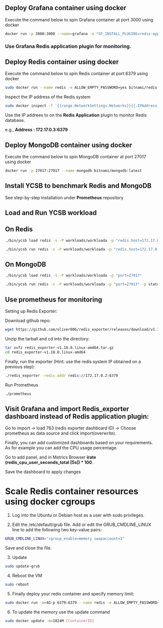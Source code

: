 ## Deploy Grafana container using docker

Execute the command below to spin Grafana container at port 3000 using docker

```sh
docker run -p 3000:3000 --name=grafana -e "GF_INSTALL_PLUGINS=redis-app" grafana/grafana
```

### Use Grafana Redis application plugin for monitoring.

## Deploy Redis container using docker

Execute the command below to spin Redis container at port 6379 using docker

```sh
sudo docker run --name redis -e ALLOW_EMPTY_PASSWORD=yes bitnami/redis:latest
```

Inspect the IP address of the Redis system

```sh
sudo docker inspect -f '{{range.NetworkSettings.Networks}}{{.IPAddress}}{{end}}' container_name_or_id
```

Use the IP addrees to on the **Redis Application** plugin to monitor Redis database.

e.g., **Address : 172.17.0.3:6379**

## Deploy MongoDB container using docker

Execute the command below to spin MongoDB container at port 27017 using docker

```sh
docker run -p 27017:27017 --name mongodb bitnami/mongodb:latest 
```


## Install YCSB to benchmark Redis and MongoDB 

See step-by-step installation under **Prometheus** repository

## Load and Run YCSB workload 


## On Redis

```sh
./bin/ycsb load redis -s -P workloads/workloada -p "redis.host=172.17.0.3" -p "redis.port=6379" > outputLoad.txt
```


```sh
./bin/ycsb run redis -s -P workloads/workloada -p "redis.host=172.17.0.3" -p "redis.port=6379" -p status.interval=1 > outputRun.txt
```

## On MongoDB


```sh
./bin/ycsb load redis -s -P workloads/workloada -p "port=27017" 
```


```sh
./bin/ycsb run redis -s -P workloads/workloada -p "port=27017" -p status.interval=1 > outputRun.txt
```

## Use prometheus for monitoring 

Setting up Redis Exporter:

Download github repo:

```sh
wget https://github.com/oliver006/redis_exporter/releases/download/v1.18.0/redis_exporter-v1.18.0.linux-amd64.tar.gz
```

Unzip the tarball and cd into the directory:

```sh
tar xvfz redis_exporter-v1.18.0.linux-amd64.tar.gz
cd redis_exporter-v1.18.0.linux-amd64
```

Finally, run the exporter (Hint: use the redis system IP obtained on a previous step):

```sh
./redis_exporter -redis.addr redis://172.17.0.2:6379
```

Run Prometheus

```sh
./prometheus
```

## Visit Grafana and import Redis_exporter dashboard instead of Redis application plugin:

Go to import -> load 763 (redis exporter dashboard ID) -> Choose prometheus as data source and click import(overwrite).

Finally, you can add customized dashboards based on your requirements. As for example you can add the CPU usage percentage.

Go to add panel, and in Metrics Browser **irate (redis_cpu_user_seconds_total [5s]) * 100**.

Save the dashboard to apply changes

# Scale Redis container resources using docker cgroups

1) Log into the Ubuntu or Debian host as a user with sudo privileges.

2) Edit the /etc/default/grub file. Add or edit the GRUB_CMDLINE_LINUX line to add the following two key-value pairs:

```sh
GRUB_CMDLINE_LINUX="cgroup_enable=memory swapaccount=1"
```
Save and close the file.

3) Update 

```sh
sudo update-grub
```

4) Reboot the VM

```sh
sudo reboot
```

5) Finally deploy your redis container and specify memory limit:

```sh
sudo docker run -m=4G-p 6379:6379 --name redis -e ALLOW_EMPTY_PASSWORD=yes bitnami/redis:latest

```

6) To update the memory use the update command

```sh
sudo docker update -m=1024M [ContainerID]
```









